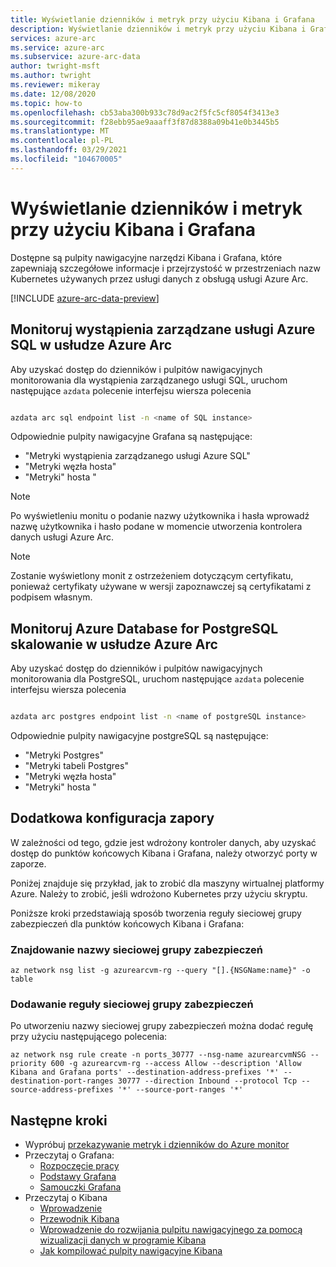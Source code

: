 ```yaml
---
title: Wyświetlanie dzienników i metryk przy użyciu Kibana i Grafana
description: Wyświetlanie dzienników i metryk przy użyciu Kibana i Grafana
services: azure-arc
ms.service: azure-arc
ms.subservice: azure-arc-data
author: twright-msft
ms.author: twright
ms.reviewer: mikeray
ms.date: 12/08/2020
ms.topic: how-to
ms.openlocfilehash: cb53aba300b933c78d9ac2f5fc5cf8054f3413e3
ms.sourcegitcommit: f28ebb95ae9aaaff3f87d8388a09b41e0b3445b5
ms.translationtype: MT
ms.contentlocale: pl-PL
ms.lasthandoff: 03/29/2021
ms.locfileid: "104670005"
---
```

# <a name="view-logs-and-metrics-using-kibana-and-grafana"></a>Wyświetlanie dzienników i metryk przy użyciu Kibana i Grafana

Dostępne są pulpity nawigacyjne narzędzi Kibana i Grafana, które zapewniają szczegółowe informacje i przejrzystość w przestrzeniach nazw Kubernetes używanych przez usługi danych z obsługą usługi Azure Arc.

[!INCLUDE [azure-arc-data-preview](../../../includes/azure-arc-data-preview.md)]


## <a name="monitor-azure-sql-managed-instances-on-azure-arc"></a>Monitoruj wystąpienia zarządzane usługi Azure SQL w usłudze Azure Arc

Aby uzyskać dostęp do dzienników i pulpitów nawigacyjnych monitorowania dla wystąpienia zarządzanego usługi SQL, uruchom następujące `azdata` polecenie interfejsu wiersza polecenia

```bash

azdata arc sql endpoint list -n <name of SQL instance>

```
Odpowiednie pulpity nawigacyjne Grafana są następujące:

* "Metryki wystąpienia zarządzanego usługi Azure SQL"
* "Metryki węzła hosta"
* "Metryki" hosta "


> [!NOTE]
>  Po wyświetleniu monitu o podanie nazwy użytkownika i hasła wprowadź nazwę użytkownika i hasło podane w momencie utworzenia kontrolera danych usługi Azure Arc.

> [!NOTE]
>  Zostanie wyświetlony monit z ostrzeżeniem dotyczącym certyfikatu, ponieważ certyfikaty używane w wersji zapoznawczej są certyfikatami z podpisem własnym.


## <a name="monitor-azure-database-for-postgresql-hyperscale-on-azure-arc"></a>Monitoruj Azure Database for PostgreSQL skalowanie w usłudze Azure Arc

Aby uzyskać dostęp do dzienników i pulpitów nawigacyjnych monitorowania dla PostgreSQL, uruchom następujące `azdata` polecenie interfejsu wiersza polecenia

```bash

azdata arc postgres endpoint list -n <name of postgreSQL instance>

```

Odpowiednie pulpity nawigacyjne postgreSQL są następujące:

* "Metryki Postgres"
* "Metryki tabeli Postgres"
* "Metryki węzła hosta"
* "Metryki" hosta "


## <a name="additional-firewall-configuration"></a>Dodatkowa konfiguracja zapory

W zależności od tego, gdzie jest wdrożony kontroler danych, aby uzyskać dostęp do punktów końcowych Kibana i Grafana, należy otworzyć porty w zaporze.

Poniżej znajduje się przykład, jak to zrobić dla maszyny wirtualnej platformy Azure. Należy to zrobić, jeśli wdrożono Kubernetes przy użyciu skryptu.

Poniższe kroki przedstawiają sposób tworzenia reguły sieciowej grupy zabezpieczeń dla punktów końcowych Kibana i Grafana:

### <a name="find-the-name-of-the-nsg"></a>Znajdowanie nazwy sieciowej grupy zabezpieczeń

```azurecli
az network nsg list -g azurearcvm-rg --query "[].{NSGName:name}" -o table
```

### <a name="add-the-nsg-rule"></a>Dodawanie reguły sieciowej grupy zabezpieczeń

Po utworzeniu nazwy sieciowej grupy zabezpieczeń można dodać regułę przy użyciu następującego polecenia:

```azurecli
az network nsg rule create -n ports_30777 --nsg-name azurearcvmNSG --priority 600 -g azurearcvm-rg --access Allow --description 'Allow Kibana and Grafana ports' --destination-address-prefixes '*' --destination-port-ranges 30777 --direction Inbound --protocol Tcp --source-address-prefixes '*' --source-port-ranges '*'
```


## <a name="next-steps"></a>Następne kroki
- Wypróbuj [przekazywanie metryk i dzienników do Azure monitor](upload-metrics-and-logs-to-azure-monitor.md)
- Przeczytaj o Grafana:
   - [Rozpoczęcie pracy](https://grafana.com/docs/grafana/latest/getting-started/getting-started)
   - [Podstawy Grafana](https://grafana.com/tutorials/grafana-fundamentals/#1)
   - [Samouczki Grafana](https://grafana.com/tutorials/grafana-fundamentals/#1)
- Przeczytaj o Kibana
   - [Wprowadzenie](https://www.elastic.co/webinars/getting-started-kibana?baymax=default&elektra=docs&storm=top-video)
   - [Przewodnik Kibana](https://www.elastic.co/guide/en/kibana/current/index.html)
   - [Wprowadzenie do rozwijania pulpitu nawigacyjnego za pomocą wizualizacji danych w programie Kibana](https://www.elastic.co/webinars/dashboard-drilldowns-with-data-visualizations-in-kibana/)
   - [Jak kompilować pulpity nawigacyjne Kibana](https://www.elastic.co/webinars/how-to-build-kibana-dashboards/)

